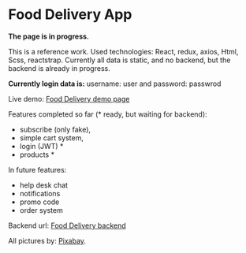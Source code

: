# Food Delivery App

**The page is in progress.**

This is a reference work. Used technologies: React, redux, axios, Html, Scss, reactstrap. Currently all data is static, and no backend, but the backend is already in progress.

**Currently login data is:** username: user and password: passwrod

Live demo: [Food Delivery demo page](https://tomise20.github.io/food-delivery/)

Features completed so far (\* ready, but waiting for backend):

-   subscribe (only fake),
-   simple cart system,
-   login (JWT) \*
-   products \*

In future features:

-   help desk chat
-   notifications
-   promo code
-   order system

Backend url: [Food Delivery backend](https://github.com/tomise20/fd-backend)

All pictures by: [Pixabay](https://pixabay.com/hu/).
